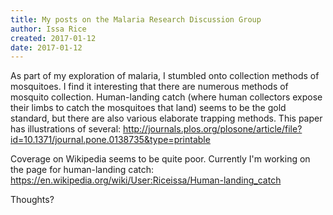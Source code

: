 ```yaml
---
title: My posts on the Malaria Research Discussion Group
author: Issa Rice
created: 2017-01-12
date: 2017-01-12
---
```


As part of my exploration of malaria, I stumbled onto collection methods of
mosquitoes. I find it interesting that there are numerous methods of mosquito
collection. Human-landing catch (where human collectors expose their limbs to
catch the mosquitoes that land) seems to be the gold standard, but there are
also various elaborate trapping methods. This paper has illustrations of
several:
<http://journals.plos.org/plosone/article/file?id=10.1371/journal.pone.0138735&type=printable>

Coverage on Wikipedia seems to be quite poor. Currently I'm working on the page
for human-landing catch:
<https://en.wikipedia.org/wiki/User:Riceissa/Human-landing_catch>

Thoughts?
